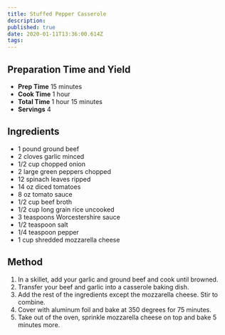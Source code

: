 ```yaml
---
title: Stuffed Pepper Casserole
description:
published: true
date: 2020-01-11T13:36:00.614Z
tags:
---
```


## Preparation Time and Yield

- **Prep Time** 15 minutes
- **Cook Time** 1 hour
- **Total Time** 1 hour 15 minutes
- **Servings** 4
  &nbsp;

## Ingredients

- 1 pound ground beef
- 2 cloves garlic minced
- 1/2 cup chopped onion
- 2 large green peppers chopped
- 12 spinach leaves ripped
- 14 oz diced tomatoes
- 8 oz tomato sauce
- 1/2 cup beef broth
- 1/2 cup long grain rice uncooked
- 3 teaspoons Worcestershire sauce
- 1/2 teaspoon salt
- 1/4 teaspoon pepper
- 1 cup shredded mozzarella cheese
  &nbsp;

## Method

1. In a skillet, add your garlic and ground beef and cook until browned.
2. Transfer your beef and garlic into a casserole baking dish.
3. Add the rest of the ingredients except the mozzarella cheese. Stir to combine.
4. Cover with aluminum foil and bake at 350 degrees for 75 minutes.
5. Take out of the oven, sprinkle mozzarella cheese on top and bake 5 minutes more.
